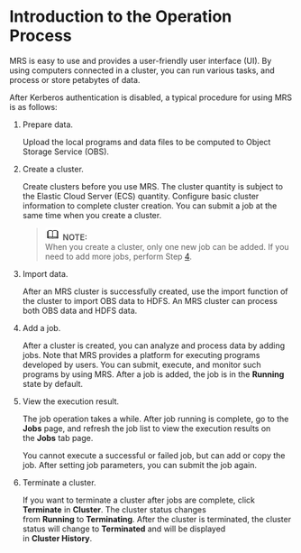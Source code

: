 # Introduction to the Operation Process<a name="EN-US_TOPIC_0125375582"></a>

MRS is easy to use and provides a user-friendly user interface \(UI\). By using computers connected in a cluster, you can run various tasks, and process or store petabytes of data.

After Kerberos authentication is disabled, a typical procedure for using MRS is as follows:

1.  Prepare data.

    Upload the local programs and data files to be computed to Object Storage Service \(OBS\).

2.  Create a cluster.

    Create clusters before you use MRS. The cluster quantity is subject to the Elastic Cloud Server \(ECS\) quantity. Configure basic cluster information to complete cluster creation. You can submit a job at the same time when you create a cluster.

    >![](public_sys-resources/icon-note.gif) **NOTE:**   
    >When you create a cluster, only one new job can be added. If you need to add more jobs, perform Step  [4](#l0ed995af661d4522a47c26d6cacb63f8).  

3.  Import data.

    After an MRS cluster is successfully created, use the import function of the cluster to import OBS data to HDFS. An MRS cluster can process both OBS data and HDFS data.

4.  <a name="l0ed995af661d4522a47c26d6cacb63f8"></a>Add a job.

    After a cluster is created, you can analyze and process data by adding jobs. Note that MRS provides a platform for executing programs developed by users. You can submit, execute, and monitor such programs by using MRS. After a job is added, the job is in the  **Running**  state by default.

5.  View the execution result.

    The job operation takes a while. After job running is complete, go to the  **Jobs** page, and refresh the job list to view the execution results on the **Jobs**  tab page.

    You cannot execute a successful or failed job, but can add or copy the job. After setting job parameters, you can submit the job again.

6.  Terminate a cluster.

    If you want to terminate a cluster after jobs are complete, click  **Terminate** in **Cluster**. The cluster status changes from **Running** to **Terminating**. After the cluster is terminated, the cluster status will change to **Terminated** and will be displayed in **Cluster History**.


